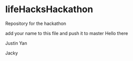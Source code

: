 # lifeHacksHackathon
Repository for the hackathon

add your name to this file and push it to master
Hello there

Justin Yan

Jacky
